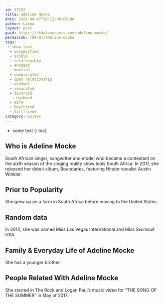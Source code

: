 ```yaml
---
id: 17752
title: Adeline Mocke
date: 2021-04-07T20:12:08+00:00
author: Laima
layout: post
guid: https://ukdataservers.com/adeline-mocke/
permalink: /04/07/adeline-mocke
tags:
 - show love
  - unspecified
  - single
  - relationship
  - engaged
  - married
  - complicated
  - open relationship
  - widowed
  - separated
  - divorced
   - Husband
  - Wife
  - Boyfriend
  - Girlfriend
category: Guides
---
```


* some text
{: toc}


## Who is Adeline Mocke
                  
                  
                  
South African singer, songwriter and model who became a contestant on the sixth season of the singing reality show Idols South Africa. In 2017, she released her debut album, Boundaries, featuring Hinder vocalist Austin Winkler. 
                  
              
            
              
            
                
                
                
## Prior to Popularity
                  
                  
                  
She grew up on a farm in South Africa before moving to the United States. 
                  
              
            
              
            
                
                
                
## Random data
                  
                  
                  
In 2014, she was named Miss Las Vegas International and Miss Swimsuit USA. 
                  
              
            
              
            
                
                
                
## Family & Everyday Life of Adeline Mocke
                  
                  
                  
She has a younger brother. 
                  
              
            
              
            
                
                
                
## People Related With Adeline Mocke
                  
                  
                  
She starred in The Rock and Logan Paul&#8217;s music video for &#8220;THE SONG OF THE SUMMER&#8221; in May of 2017. 
                  
              
            
              
            
                
              
            
              
              
            
            
              
            
          
          
          